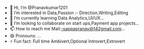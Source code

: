 - 👋 Hi, I’m @Pranavkumar1201
- 👀 I’m interested in Data,Passion :- Direction,Writing,Editing
- 🌱 I’m currently learning Data Analytics,UI/UX...
- 💞️ I’m looking to collaborate on start ups,Payment app projects...
- 📫 How to reach me Mail:-sappapranav@142gmail.com...
- 😄 Pronouns: ...
- ⚡ Fun fact: Full time Ambivert,Optional Introvert,Extrovert

<!---
Pranavkumar1201/Pranavkumar1201 is a ✨ special ✨ repository because its `README.md` (this file) appears on your GitHub profile.
You can click the Preview link to take a look at your changes.
--->
